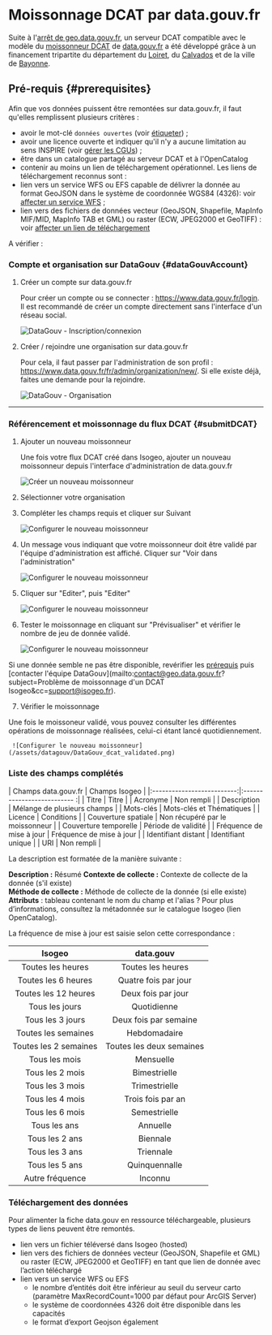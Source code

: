 # Moissonnage DCAT par data.gouv.fr

Suite à l'[arrêt de geo.data.gouv.fr](https://www.data.gouv.fr/fr/posts/extinction-de-geo-data-gouv-fr/), un serveur DCAT compatible avec le modèle du [moissonneur DCAT](https://doc.data.gouv.fr/moissonnage/dcat/) de [data.gouv.fr](https://www.data.gouv.fr) a été développé grâce à un financement tripartite du département du [Loiret](https://www.loiret.fr/), du [Calvados](https://www.calvados.fr/accueil.html) et de la ville de [Bayonne](https://www.bayonne.fr/).

## Pré-requis {#prerequisites}

Afin que vos données puissent être remontées sur data.gouv.fr, il faut qu'elles remplissent plusieurs critères :

* avoir le mot-clé `données ouvertes` (voir [étiqueter](../features/documentation/md_classify.html)) ;
* avoir une licence ouverte et indiquer qu'il n'y a aucune limitation au sens INSPIRE (voir [gérer les CGUs](../features/documentation/md_cgu.html#conditions)) ;
* être dans un catalogue partagé au serveur DCAT et à l'OpenCatalog
* contenir au moins un lien de téléchargement opérationnel. Les liens de téléchargement reconnus sont :
 * lien vers un service WFS ou EFS capable de délivrer la donnée au format GeoJSON dans le système de coordonnée WGS84 (4326): voir [affecter un service WFS](../features/publish/webservices.html#associer-un-flux-wfs) ;
 * lien vers des fichiers de données vecteur (GeoJSON, Shapefile, MapInfo MIF/MID, MapInfo TAB et GML) ou raster (ECW, JPEG2000 et GeoTIFF) : voir [affecter un lien de téléchargement](../features/publish/hosting.html)

A vérifier :
<!-- Les liens vers des fichiers PDF ne sont pas reconnus comme des liens vers des données. -->

### Compte et organisation sur DataGouv {#dataGouvAccount}

1. Créer un compte sur data.gouv.fr

    Pour créer un compte ou se connecter : https://www.data.gouv.fr/login. Il est recommandé de créer un compte directement sans l'interface d'un réseau social.

    ![DataGouv - Inscription/connexion](/assets/datagouv/annex_bridge_INSPIRE_DataGouv_00a.png "Se connecter ou créer un compte sur DataGouv")

2. Créer / rejoindre une organisation sur data.gouv.fr

    Pour cela, il faut passer par l'administration de son profil : https://www.data.gouv.fr/fr/admin/organization/new/. Si elle existe déjà, faites une demande pour la rejoindre.

    ![DataGouv - Organisation](/assets/datagouv/annex_bridge_INSPIRE_DataGouv_00b_NewOrganization.png "Créer son organisation sur DataGouv")

_______

### Référencement et moissonnage du flux DCAT {#submitDCAT}

1. Ajouter un nouveau moissonneur

    Une fois votre flux DCAT créé dans Isogeo, ajouter un nouveau moissonneur depuis l'interface d'administration de data.gouv.fr 

     ![Créer un nouveau moissonneur](/assets/datagouv/DataGouv_new_dcat.png)

2. Sélectionner votre organisation
3. Compléter les champs requis et cliquer sur Suivant

     ![Configurer le nouveau moissonneur](/assets/datagouv/DataGouv_dcat_configuration.png)

4. Un message vous indiquant que votre moissonneur doit être validé par l'équipe d'administration est affiché. Cliquer sur "Voir dans l'administration"

     ![Configurer le nouveau moissonneur](/assets/datagouv/DataGouv_dcat_validation.png)

5. Cliquer sur "Editer", puis "Editer"

     ![Configurer le nouveau moissonneur](/assets/datagouv/DataGouv_dcat_edit.png)

6. Tester le moissonnage en cliquant sur "Prévisualiser" et vérifier le nombre de jeu de donnée validé.

     ![Configurer le nouveau moissonneur](/assets/datagouv/DataGouv_dcat_previsualisation.png)

Si une donnée semble ne pas être disponible, revérifier les [prérequis](#prerequisites) puis [contacter l'équipe DataGouv](mailto:contact@geo.data.gouv.fr?subject=Problème de moissonnage d'un DCAT Isogeo&cc=support@isogeo.fr).

7. Vérifier le moissonnage

Une fois le moissoneur validé, vous pouvez consulter les différentes opérations de moissonnage réalisées, celui-ci étant lancé quotidiennement.

     ![Configurer le nouveau moissonneur](/assets/datagouv/DataGouv_dcat_validated.png)

### Liste des champs complétés

| Champs data.gouv.fr        | Champs Isogeo               |
|:--------------------------:|:-------------------------- :|
| Titre                      | Titre                       |
| Acronyme                   | Non rempli                  |
| Description                | Mélange de plusieurs champs |
| Mots-clés                  | Mots-clés et Thématiques    |
| Licence                    | Conditions                  |
| Couverture spatiale        | Non récupéré par le moissonneur |
| Couverture temporelle      | Période de validité         |
| Fréquence de mise à jour   | Fréquence de mise à jour    |
| Identifiant distant        | Identifiant unique          |
| URI                        | Non rempli                  |

La description est formatée de la manière suivante :

**Description :** Résumé
**Contexte de collecte :** Contexte de collecte de la donnée (s'il existe)  
**Méthode de collecte :** Méthode de collecte de la donnée (si elle existe) 
**Attributs** : tableau contenant le nom du champ et l'alias ? 
Pour plus d’informations, consultez la métadonnée sur le catalogue Isogeo (lien OpenCatalog).

La fréquence de mise à jour est saisie selon cette correspondance :

|         Isogeo        |         data.gouv        |
|:---------------------:|:------------------------:|
| Toutes les heures     | Toutes les heures        |
| Toutes les 6 heures   | Quatre fois par jour     |
| Toutes les 12 heures  | Deux fois par jour       |
| Tous les jours        | Quotidienne              |
| Tous les 3 jours      | Deux fois par semaine    |
| Toutes les semaines   | Hebdomadaire             |
| Toutes les 2 semaines | Toutes les deux semaines |
| Tous les mois         | Mensuelle                |
| Tous les 2 mois       | Bimestrielle             |
| Tous les 3 mois       | Trimestrielle            |
| Tous les 4 mois       | Trois fois par an        |
| Tous les 6 mois       | Semestrielle             |
| Tous les ans          | Annuelle                 |
| Tous les 2 ans        | Biennale                 |
| Tous les 3 ans        | Triennale                |
| Tous les 5 ans        | Quinquennalle            |
| Autre fréquence       | Inconnu                  |

### Téléchargement des données

Pour alimenter la fiche data.gouv en ressource téléchargeable, plusieurs types de liens peuvent être remontés.

* lien vers un fichier téléversé dans Isogeo (hosted) 
* lien vers des fichiers de données vecteur (GeoJSON, Shapefile et GML) ou raster (ECW, JPEG2000 et GeoTIFF) en tant que lien de donnée avec l’action téléchargé
* lien vers un service WFS ou EFS
  * le nombre d’entités doit être inférieur au seuil du serveur carto (paramètre MaxRecordCount=1000 par défaut pour ArcGIS Server)
  * le système de coordonnées 4326 doit être disponible dans les capacités
  * le format d’export Geojson également
